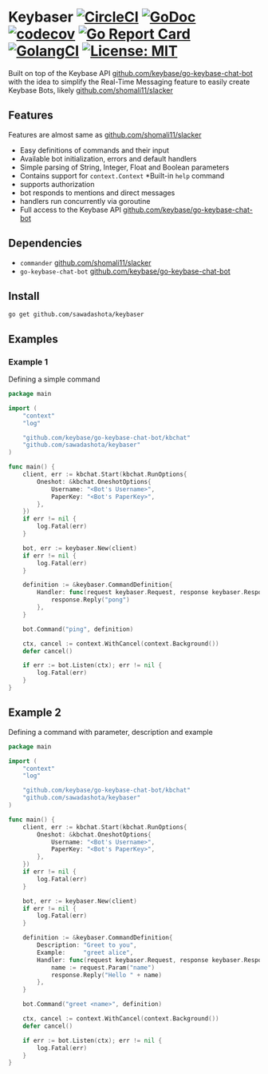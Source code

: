 Keybaser [![CircleCI](https://circleci.com/gh/sawadashota/keybaser/tree/master.svg?style=svg)](https://circleci.com/gh/sawadashota/keybaser/tree/master)  [![GoDoc](https://godoc.org/github.com/sawadashota/keybaser?status.svg)](https://godoc.org/github.com/sawadashota/keybaser) [![codecov](https://codecov.io/gh/sawadashota/keybaser/branch/master/graph/badge.svg)](https://codecov.io/gh/sawadashota/keybaser) [![Go Report Card](https://goreportcard.com/badge/github.com/sawadashota/keybaser)](https://goreportcard.com/report/github.com/sawadashota/keybaser) [![GolangCI](https://golangci.com/badges/github.com/sawadashota/keybaser.svg)](https://golangci.com/r/github.com/sawadashota/keybaser)
 [![License: MIT](https://img.shields.io/badge/License-MIT-yellow.svg)](https://opensource.org/licenses/MIT)
===

Built on top of the Keybase API [github.com/keybase/go-keybase-chat-bot](https://github.com/keybase/go-keybase-chat-bot) with the idea to simplify the Real-Time Messaging feature to easily create Keybase Bots, likely [github.com/shomali11/slacker](https://github.com/shomali11/slacker)

Features
---

Features are almost same as [github.com/shomali11/slacker](https://github.com/shomali11/slacker) 

* Easy definitions of commands and their input
* Available bot initialization, errors and default handlers
* Simple parsing of String, Integer, Float and Boolean parameters
* Contains support for `context.Context`
*Built-in `help` command
* supports authorization
* bot responds to mentions and direct messages
* handlers run concurrently via goroutine
* Full access to the Keybase API [github.com/keybase/go-keybase-chat-bot](https://github.com/keybase/go-keybase-chat-bot)

Dependencies
---

* `commander` [github.com/shomali11/slacker](https://github.com/shomali11/slacker)
* `go-keybase-chat-bot` [github.com/keybase/go-keybase-chat-bot](https://github.com/keybase/go-keybase-chat-bot)

Install
---

```
go get github.com/sawadashota/keybaser
```

Examples
---

### Example 1

Defining a simple command

```go
package main

import (
	"context"
	"log"

	"github.com/keybase/go-keybase-chat-bot/kbchat"
	"github.com/sawadashota/keybaser"
)

func main() {
	client, err := kbchat.Start(kbchat.RunOptions{
		Oneshot: &kbchat.OneshotOptions{
			Username: "<Bot's Username>",
			PaperKey: "<Bot's PaperKey>",
		},
	})
	if err != nil {
		log.Fatal(err)
	}

	bot, err := keybaser.New(client)
	if err != nil {
		log.Fatal(err)
	}

	definition := &keybaser.CommandDefinition{
		Handler: func(request keybaser.Request, response keybaser.ResponseWriter) {
			response.Reply("pong")
		},
	}

	bot.Command("ping", definition)

	ctx, cancel := context.WithCancel(context.Background())
	defer cancel()

	if err := bot.Listen(ctx); err != nil {
		log.Fatal(err)
	}
}
```

Example 2
---

Defining a command with parameter, description and example

```go
package main

import (
	"context"
	"log"

	"github.com/keybase/go-keybase-chat-bot/kbchat"
	"github.com/sawadashota/keybaser"
)

func main() {
	client, err := kbchat.Start(kbchat.RunOptions{
		Oneshot: &kbchat.OneshotOptions{
			Username: "<Bot's Username>",
			PaperKey: "<Bot's PaperKey>",
		},
	})
	if err != nil {
		log.Fatal(err)
	}

	bot, err := keybaser.New(client)
	if err != nil {
		log.Fatal(err)
	}

	definition := &keybaser.CommandDefinition{
		Description: "Greet to you",
		Example:     "greet alice",
		Handler: func(request keybaser.Request, response keybaser.ResponseWriter) {
			name := request.Param("name")
			response.Reply("Hello " + name)
		},
	}

	bot.Command("greet <name>", definition)

	ctx, cancel := context.WithCancel(context.Background())
	defer cancel()

	if err := bot.Listen(ctx); err != nil {
		log.Fatal(err)
	}
}
```